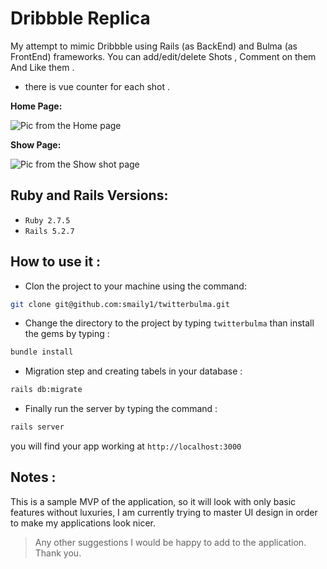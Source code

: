 # Dribbble Replica
My attempt to mimic Dribbble using Rails (as BackEnd) and Bulma (as FrontEnd) frameworks.
You can add/edit/delete Shots , Comment on them And Like them .
+ there is vue counter for each shot .



**Home Page:**

![Pic from the Home page](https://i.suar.me/1YJoo/l)


**Show Page:**

![Pic from the Show shot page](https://i.suar.me/qwXPA/l)



## Ruby and Rails Versions:
- `Ruby 2.7.5`
- `Rails 5.2.7`
## How to use it  :

- Clon the project to your machine using the command:
````bash
git clone git@github.com:smaily1/twitterbulma.git
````
- Change the directory to the project by typing `twitterbulma` than install the gems by typing :
````bash
bundle install
````
- Migration step and creating tabels in your database :
````bash
rails db:migrate
````

- Finally run the server by typing the command :
````bash
rails server 
````
you will find your app working at `http://localhost:3000`

## Notes :
This is a sample MVP of the application, so it will look with only basic features without luxuries, I am currently trying to master UI design in order to make my applications look nicer.
> Any other suggestions I would be happy to add to the application. Thank you.
